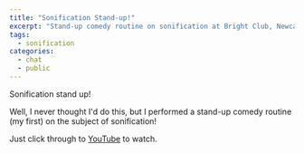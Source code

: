 ```yaml
---
title: "Sonification Stand-up!"
excerpt: "Stand-up comedy routine on sonification at Bright Club, Newcastle, May 2014."
tags:
  - sonification
categories:
  - chat
  - public
---
```


Sonification stand up!

Well, I never thought I'd do this, but I performed a stand-up comedy routine (my first) on 
the subject of sonification!

Just click through to [YouTube](https://youtu.be/xfvDOmXBQuk) to watch.